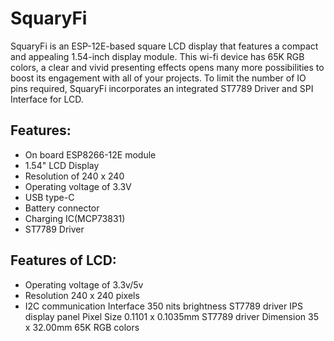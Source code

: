 # SquaryFi

SquaryFi is an ESP-12E-based square LCD display that features a compact and appealing 1.54-inch display module. This wi-fi device has 65K RGB colors, a clear and vivid presenting effects opens many more possibilities to boost its engagement with all of your projects. To limit the number of IO pins required, SquaryFi incorporates an integrated ST7789 Driver and SPI Interface for LCD.

## Features:

* On board ESP8266-12E module
* 1.54" LCD Display
* Resolution of 240 x 240
* Operating voltage of 3.3V
* USB type-C
* Battery connector
* Charging IC(MCP73831)
* ST7789 Driver 

## Features of LCD:

* Operating voltage of 3.3v/5v
* Resolution 240 x 240 pixels
* I2C communication Interface
350 nits brightness
ST7789 driver
IPS display panel
Pixel Size 0.1101 x 0.1035mm
ST7789 driver
Dimension 35 x 32.00mm
65K RGB colors
